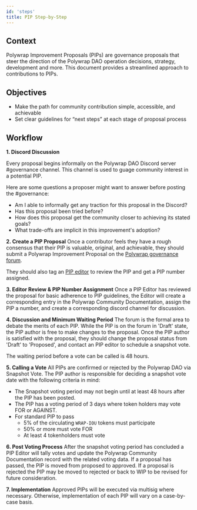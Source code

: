 ```yaml
---
id: 'steps'
title: PIP Step-by-Step
---
```


## Context

Polywrap Improvement Proposals (PIPs) are governance proposals that steer the direction of the Polywrap DAO operation decisions, strategy, development and more. This document provides a streamlined approach to contributions to PIPs.

## Objectives

- Make the path for community contribution simple, accessible, and achievable
- Set clear guidelines for “next steps” at each stage of proposal process

## Workflow

**1. Discord Discussion**

Every proposal begins informally on the Polywrap DAO Discord server #governance channel. This channel is used to guage community interest in a potential PIP.

Here are some questions a proposer might want to answer before posting the #governance:

- Am I able to informally get any traction for this proposal in the Discord?
- Has this proposal been tried before?
- How does this proposal get the community closer to achieving its stated goals?
- What trade-offs are implicit in this improvement's adoption?

**2. Create a PIP Proposal**
Once a contributor feels they have a rough consensus that their PIP is valuable, original, and achievable, they should submit a Polywrap Improvement Proposal on the [Polywrap governance forum](https://forum.polywrap.io/c/proposals/54).

They should also tag an [PIP editor](#) to review the PIP and get a PIP number assigned.

**3. Editor Review & PIP Number Assignment**
Once a PIP Editor has reviewed the proposal for basic adherence to PIP guidelines, the Editor will create a corresponding entry in the Polywrap Community Documentation, assign the PIP a number, and create a corresponding discord channel for discussion.

**4. Discussion and Minimum Waiting Period**
The forum is the formal area to debate the merits of each PIP. While the PIP is on the forum in 'Draft' state, the PIP author is free to make changes to the proposal. Once the PIP author is satisfied with the proposal, they should change the proposal status from 'Draft' to 'Proposed', and contact an PIP editor to schedule a snapshot vote.

The waiting period before a vote can be called is 48 hours.

**5. Calling a Vote**
All PIPs are confirmed or rejected by the Polywrap DAO via Snapshot Vote. The PIP author is responsible for deciding a snapshot vote date with the following criteria in mind:

- The Snapshot voting period may not begin until at least 48 hours after the PIP has been posted.
- The PIP has a voting period of 3 days where token holders may vote FOR or AGAINST.
- For standard PIP to pass
  - 5% of the circulating `WRAP-IOU` tokens must participate
  - 50% or more must vote FOR
  - At least 4 tokenholders must vote

**6. Post Voting Process**
After the snapshot voting period has concluded a PIP Editor will tally votes and update the Polywrap Community Documentation record with the related voting data. If a proposal has passed, the PIP is moved from proposed to approved. If a proposal is rejected the PIP may be moved to rejected or back to WIP to be revised for future consideration.

**7. Implementation**
Approved PIPs will be executed via multisig where necessary. Otherwise, implementation of each PIP will vary on a case-by-case basis.
